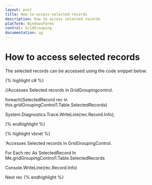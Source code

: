 ```yaml
---
layout: post
title: How-to-access-selected-records
description: how to access selected records
platform: WindowsForms
control: GridGrouping
documentation: ug
---
```


# How to access selected records

The selected records can be accessed using the code snippet below.

{% highlight c# %}



//Accesses Selected records in GridGroupingcontrol.      

foreach(SelectedRecord rec in this.gridGroupingControl1.Table.SelectedRecords)

System.Diagnostics.Trace.WriteLine(rec.Record.Info);

{% endhighlight %}

{% highlight vbnet %}



'Accesses Selected records in GridGroupingControl.

For Each rec As SelectedRecord In Me.gridGroupingControl1.Table.SelectedRecords

Console.WriteLine(rec.Record.Info)

Next rec
{% endhighlight %}


